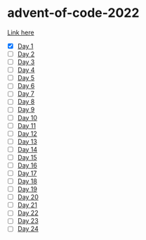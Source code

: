 # advent-of-code-2022
[Link here](https://adventofcode.com/2022)

- [x] [Day 1](https://adventofcode.com/2022/day/1)
- [ ] [Day 2]()
- [ ] [Day 3]()
- [ ] [Day 4]()
- [ ] [Day 5]()
- [ ] [Day 6]()
- [ ] [Day 7]()
- [ ] [Day 8]()
- [ ] [Day 9]()
- [ ] [Day 10]()
- [ ] [Day 11]()
- [ ] [Day 12]()
- [ ] [Day 13]()
- [ ] [Day 14]()
- [ ] [Day 15]()
- [ ] [Day 16]()
- [ ] [Day 17]()
- [ ] [Day 18]()
- [ ] [Day 19]()
- [ ] [Day 20]()
- [ ] [Day 21]()
- [ ] [Day 22]()
- [ ] [Day 23]()
- [ ] [Day 24]()

